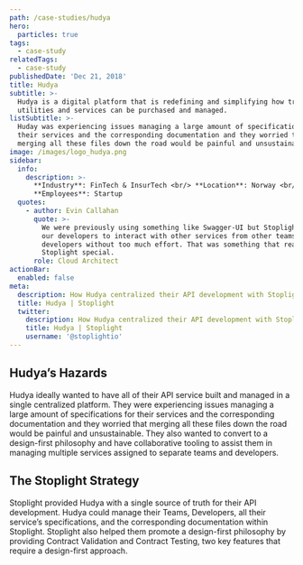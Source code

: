 ```yaml
---
path: /case-studies/hudya
hero:
  particles: true
tags:
  - case-study
relatedTags:
  - case-study
publishedDate: 'Dec 21, 2018'
title: Hudya
subtitle: >-
  Hudya is a digital platform that is redefining and simplifying how traditional
  utilities and services can be purchased and managed.
listSubtitle: >-
  Huday was experiencing issues managing a large amount of specifications for
  their services and the corresponding documentation and they worried that
  merging all these files down the road would be painful and unsustainable.
image: /images/logo_hudya.png
sidebar:
  info:
    description: >-
      **Industry**: FinTech & InsurTech <br/> **Location**: Norway <br/>
      **Employees**: Startup
  quotes:
    - author: Evin Callahan
      quote: >-
        We were previously using something like Swagger-UI but Stoplight allowed
        our developers to interact with other services from other teams and
        developers without too much effort. That was something that really made
        Stoplight special.
      role: Cloud Architect
actionBar:
  enabled: false
meta:
  description: How Hudya centralized their API development with Stoplight
  title: Hudya | Stoplight
  twitter:
    description: How Hudya centralized their API development with Stoplight
    title: Hudya | Stoplight
    username: '@stoplightio'
---
```


## Hudya’s Hazards

Hudya ideally wanted to have all of their API service built and managed in a single centralized platform. They were experiencing issues managing a large amount of specifications for their services and the corresponding documentation and they worried that merging all these files down the road would be painful and unsustainable. They also wanted to convert to a design-first philosophy and have collaborative tooling to assist them in managing multiple services assigned to separate teams and developers.

## The Stoplight Strategy

Stoplight provided Hudya with a single source of truth for their API development. Hudya could manage their Teams, Developers, all their service’s specifications, and the corresponding documentation within Stoplight. Stoplight also helped them promote a design-first philosophy by providing Contract Validation and Contract Testing, two key features that require a design-first approach.
